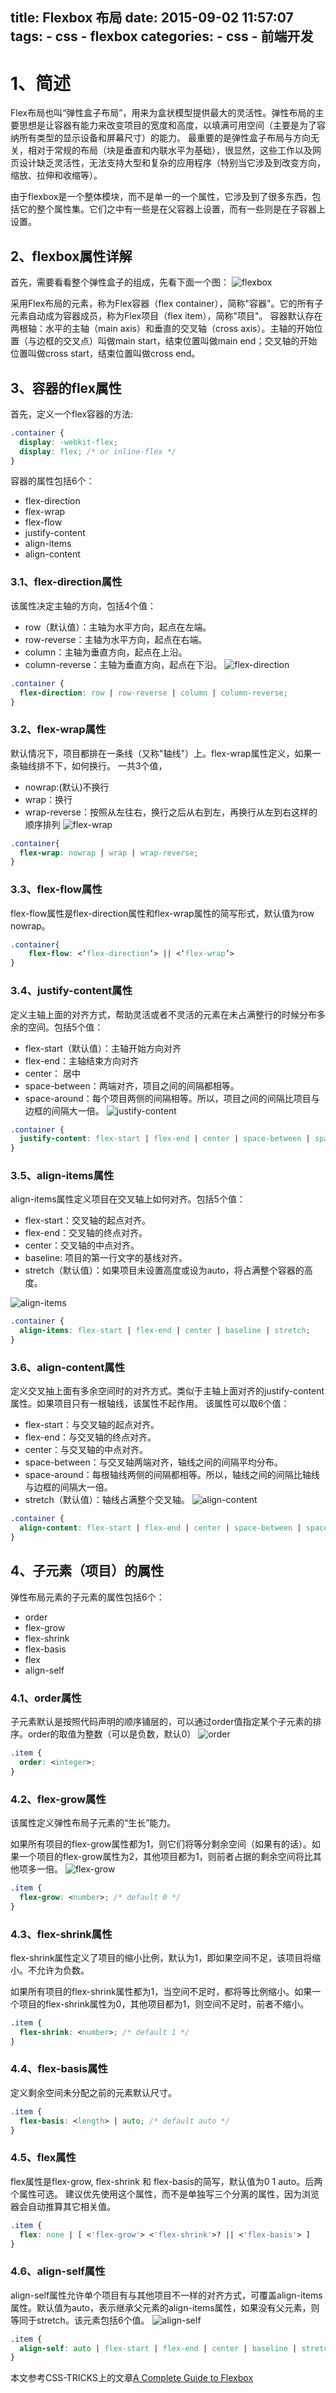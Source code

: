title: Flexbox 布局
date: 2015-09-02 11:57:07
tags: 
    - css
    - flexbox
categories:
    - css
    - 前端开发
---

# 1、简述

Flex布局也叫“弹性盒子布局”，用来为盒状模型提供最大的灵活性。弹性布局的主要思想是让容器有能力来改变项目的宽度和高度，以填满可用空间（主要是为了容纳所有类型的显示设备和屏幕尺寸）的能力。
最重要的是弹性盒子布局与方向无关，相对于常规的布局（块是垂直和内联水平为基础），很显然，这些工作以及网页设计缺乏灵活性，无法支持大型和复杂的应用程序（特别当它涉及到改变方向，缩放、拉伸和收缩等）。

由于flexbox是一个整体模块，而不是单一的一个属性，它涉及到了很多东西，包括它的整个属性集。它们之中有一些是在父容器上设置，而有一些则是在子容器上设置。

## 2、flexbox属性详解
首先，需要看看整个弹性盒子的组成，先看下面一个图：
![flexbox](http://img.caibaojian.com/uploads/2014/05/flexbox.png)

采用Flex布局的元素，称为Flex容器（flex container），简称"容器"。它的所有子元素自动成为容器成员，称为Flex项目（flex item），简称"项目"。
容器默认存在两根轴：水平的主轴（main axis）和垂直的交叉轴（cross axis）。主轴的开始位置（与边框的交叉点）叫做main start，结束位置叫做main end；交叉轴的开始位置叫做cross start，结束位置叫做cross end。

## 3、容器的flex属性

首先，定义一个flex容器的方法:

```css
.container {
  display: -webkit-flex;
  display: flex; /* or inline-flex */
}
```
容器的属性包括6个：
* flex-direction
* flex-wrap
* flex-flow
* justify-content
* align-items
* align-content
### 3.1、flex-direction属性
该属性决定主轴的方向，包括4个值：
* row（默认值）：主轴为水平方向，起点在左端。
* row-reverse：主轴为水平方向，起点在右端。
* column：主轴为垂直方向，起点在上沿。
* column-reverse：主轴为垂直方向，起点在下沿。
![flex-direction](https://cdn.css-tricks.com/wp-content/uploads/2014/05/flex-direction1.svg)

```css
.container {
  flex-direction: row | row-reverse | column | column-reverse;
}
```
### 3.2、flex-wrap属性
默认情况下，项目都排在一条线（又称"轴线"）上。flex-wrap属性定义，如果一条轴线排不下，如何换行。
一共3个值，
* nowrap:(默认)不换行
* wrap：换行
* wrap-reverse：按照从左往右，换行之后从右到左，再换行从左到右这样的顺序排列
![flex-wrap](https://cdn.css-tricks.com/wp-content/uploads/2014/05/flex-wrap.svg)
```css
.container{
  flex-wrap: nowrap | wrap | wrap-reverse;
}
```

### 3.3、flex-flow属性
flex-flow属性是flex-direction属性和flex-wrap属性的简写形式，默认值为row nowrap。

```css
.container{
    flex-flow: <‘flex-direction’> || <‘flex-wrap’>
}
```

### 3.4、justify-content属性
定义主轴上面的对齐方式，帮助灵活或者不灵活的元素在未占满整行的时候分布多余的空间。包括5个值：
* flex-start（默认值）：主轴开始方向对齐
* flex-end：主轴结束方向对齐
* center： 居中
* space-between：两端对齐，项目之间的间隔都相等。
* space-around：每个项目两侧的间隔相等。所以，项目之间的间隔比项目与边框的间隔大一倍。
![justify-content](https://cdn.css-tricks.com/wp-content/uploads/2014/05/align-items.svg)
```css
.container {
  justify-content: flex-start | flex-end | center | space-between | space-around;
}
```

### 3.5、align-items属性
align-items属性定义项目在交叉轴上如何对齐。包括5个值：
* flex-start：交叉轴的起点对齐。
* flex-end：交叉轴的终点对齐。
* center：交叉轴的中点对齐。
* baseline: 项目的第一行文字的基线对齐。
* stretch（默认值）：如果项目未设置高度或设为auto，将占满整个容器的高度。

![align-items](https://cdn.css-tricks.com/wp-content/uploads/2014/05/align-items.svg)

```css
.container {
  align-items: flex-start | flex-end | center | baseline | stretch;
}
```

### 3.6、align-content属性
定义交叉抽上面有多余空间时的对齐方式。类似于主轴上面对齐的justify-content属性。如果项目只有一根轴线，该属性不起作用。
该属性可以取6个值：
* flex-start：与交叉轴的起点对齐。
* flex-end：与交叉轴的终点对齐。
* center：与交叉轴的中点对齐。
* space-between：与交叉轴两端对齐，轴线之间的间隔平均分布。
* space-around：每根轴线两侧的间隔都相等。所以，轴线之间的间隔比轴线与边框的间隔大一倍。
* stretch（默认值）：轴线占满整个交叉轴。
![align-content](https://cdn.css-tricks.com/wp-content/uploads/2013/04/align-content.svg)

```css
.container {
  align-content: flex-start | flex-end | center | space-between | space-around | stretch;
}
```

## 4、子元素（项目）的属性
弹性布局元素的子元素的属性包括6个：
* order
* flex-grow
* flex-shrink
* flex-basis
* flex
* align-self


### 4.1、order属性
子元素默认是按照代码声明的顺序铺层的，可以通过order值指定某个子元素的排序。order的取值为整数（可以是负数，默认0）
![order](https://cdn.css-tricks.com/wp-content/uploads/2013/04/order-2.svg)

```css
.item {
  order: <integer>;
}
```

### 4.2、flex-grow属性
该属性定义弹性布局子元素的“生长”能力。

如果所有项目的flex-grow属性都为1，则它们将等分剩余空间（如果有的话）。如果一个项目的flex-grow属性为2，其他项目都为1，则前者占据的剩余空间将比其他项多一倍。
![flex-grow](https://cdn.css-tricks.com/wp-content/uploads/2014/05/flex-grow.svg)

```css
.item {
  flex-grow: <number>; /* default 0 */
}
```

### 4.3、flex-shrink属性
flex-shrink属性定义了项目的缩小比例，默认为1，即如果空间不足，该项目将缩小。不允许为负数。

如果所有项目的flex-shrink属性都为1，当空间不足时，都将等比例缩小。如果一个项目的flex-shrink属性为0，其他项目都为1，则空间不足时，前者不缩小。

```css
.item {
  flex-shrink: <number>; /* default 1 */
}
```

### 4.4、flex-basis属性
定义剩余空间未分配之前的元素默认尺寸。
```css
.item {
  flex-basis: <length> | auto; /* default auto */
}
```

### 4.5、flex属性
flex属性是flex-grow, flex-shrink 和 flex-basis的简写，默认值为0 1 auto。后两个属性可选。
建议优先使用这个属性，而不是单独写三个分离的属性，因为浏览器会自动推算其它相关值。
```css
.item {
  flex: none | [ <'flex-grow'> <'flex-shrink'>? || <'flex-basis'> ]
}
```

### 4.6、align-self属性
align-self属性允许单个项目有与其他项目不一样的对齐方式，可覆盖align-items属性。默认值为auto，表示继承父元素的align-items属性，如果没有父元素，则等同于stretch。该元素包括6个值。
![align-self](https://cdn.css-tricks.com/wp-content/uploads/2014/05/align-self.svg)

```css
.item {
  align-self: auto | flex-start | flex-end | center | baseline | stretch;
}
```

本文参考CSS-TRICKS上的文章[A Complete Guide to Flexbox](https://css-tricks.com/snippets/css/a-guide-to-flexbox/)



